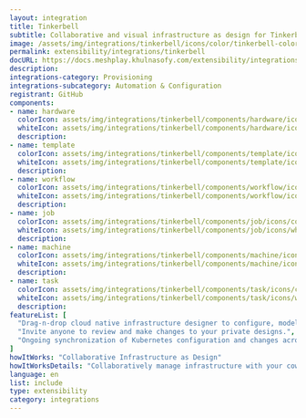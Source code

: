 ```yaml
---
layout: integration
title: Tinkerbell
subtitle: Collaborative and visual infrastructure as design for Tinkerbell
image: /assets/img/integrations/tinkerbell/icons/color/tinkerbell-color.svg
permalink: extensibility/integrations/tinkerbell
docURL: https://docs.meshplay.khulnasofy.com/extensibility/integrations/tinkerbell
description: 
integrations-category: Provisioning
integrations-subcategory: Automation & Configuration
registrant: GitHub
components: 
- name: hardware
  colorIcon: assets/img/integrations/tinkerbell/components/hardware/icons/color/hardware-color.svg
  whiteIcon: assets/img/integrations/tinkerbell/components/hardware/icons/white/hardware-white.svg
  description: 
- name: template
  colorIcon: assets/img/integrations/tinkerbell/components/template/icons/color/template-color.svg
  whiteIcon: assets/img/integrations/tinkerbell/components/template/icons/white/template-white.svg
  description: 
- name: workflow
  colorIcon: assets/img/integrations/tinkerbell/components/workflow/icons/color/workflow-color.svg
  whiteIcon: assets/img/integrations/tinkerbell/components/workflow/icons/white/workflow-white.svg
  description: 
- name: job
  colorIcon: assets/img/integrations/tinkerbell/components/job/icons/color/job-color.svg
  whiteIcon: assets/img/integrations/tinkerbell/components/job/icons/white/job-white.svg
  description: 
- name: machine
  colorIcon: assets/img/integrations/tinkerbell/components/machine/icons/color/machine-color.svg
  whiteIcon: assets/img/integrations/tinkerbell/components/machine/icons/white/machine-white.svg
  description: 
- name: task
  colorIcon: assets/img/integrations/tinkerbell/components/task/icons/color/task-color.svg
  whiteIcon: assets/img/integrations/tinkerbell/components/task/icons/white/task-white.svg
  description: 
featureList: [
  "Drag-n-drop cloud native infrastructure designer to configure, model, and deploy your workloads.",
  "Invite anyone to review and make changes to your private designs.",
  "Ongoing synchronization of Kubernetes configuration and changes across any number of clusters."
]
howItWorks: "Collaborative Infrastructure as Design"
howItWorksDetails: "Collaboratively manage infrastructure with your coworkers synchronously sharing the same designs."
language: en
list: include
type: extensibility
category: integrations
---
```

